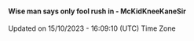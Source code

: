 #### Wise man says only fool rush in - McKidKneeKaneSir
Updated on 15/10/2023 - 16:09:10 (UTC) Time Zone

